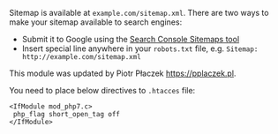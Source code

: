 Sitemap is available at `example.com/sitemap.xml`. There are two ways to make your sitemap available to search engines:

+ Submit it to Google using the [Search Console Sitemaps tool](https://www.google.com/webmasters/tools/sitemap-list)
+ Insert special line anywhere in your `robots.txt` file, e.g. `Sitemap: http://example.com/sitemap.xml`

This module was updated by Piotr Płaczek https://pplaczek.pl.

You need to place below directives to `.htacces` file:
```
<IfModule mod_php7.c>
 php_flag short_open_tag off
</IfModule>
```
